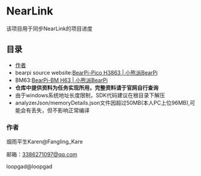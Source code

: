 # NearLink

该项目用于同步NearLink的项目进度

## 目录

- [作者](#作者)
- bearpi source website:[BearPi-Pico H3863 | 小熊派BearPi](https://www.bearpi.cn/core_board/bearpi/pico/h3863/)
- BM63:[BearPi-BM H63 | 小熊派BearPi](https://www.bearpi.cn/core_board/bearpi/bm/h63/)
- **仓库中提供资料为任务实现所用，完整资料请于官网自行查询**
- 由于windows系统地址长度限制，SDK代码建议在根目录下解压
- analyzerJson/memoryDetails.json文件因超过50MB(本人PC上位96MB),可能会有丢失，但不影响正常编译

### 作者

烟雨平生Karen@Fangling_Kare

邮箱：3386271097@qq.com

loopgad@loopgad
